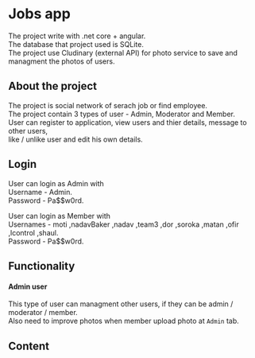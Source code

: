 # Jobs app
The project write with .net core + angular. <br>
The database that project used is SQLite. <br>
The project use Cludinary (external API) for photo service to save and managment the photos of users.

## About the project
The project is social network of serach job or find employee. <br>
The project contain 3 types of user - Admin, Moderator and Member. <br>
User can register to application, view users and thier details, message to other users,<br>
like / unlike user and  edit his own details. 

## Login
User can login as Admin with <br>
Username - Admin. <br>
Password - Pa$$w0rd. <br>

User can login as Member with <br>
Usernames  - moti ,nadavBaker ,nadav ,team3 ,dor ,soroka ,matan ,ofir ,lcontrol ,shaul. <br>
Password - Pa$$w0rd.

## Functionality
#### Admin user
This type of user can managment other users, if they can be admin / moderator / member. <br>
Also need to improve photos when member upload photo at `Admin` tab.
## Content

